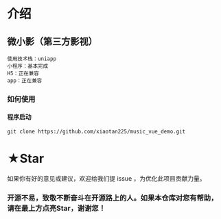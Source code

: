 # 介绍

## 微小影（第三方影视）

```
使用技术栈：uniapp
小程序：基本完成
H5：正在兼容
app：正在兼容
```

### 如何使用

#### 程序启动

```
git clone https://github.com/xiaotan225/music_vue_demo.git
```
 # ★Star
 如果你有好的意见或建议，欢迎给我们提 issue ，为优化此项目贡献力量。
 ### 开源不易，致敬不断奋斗在开源路上的人。如果本仓库对您有帮助，请在最上方点亮Star，谢谢您！



